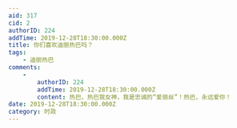 ```yaml
---
aid: 317
cid: 2
authorID: 224
addTime: 2019-12-28T18:30:00.000Z
title: 你们喜欢迪丽热巴吗？
tags:
    - 迪丽热巴
comments:
    -
        authorID: 224
        addTime: 2019-12-28T18:30:00.000Z
        content: 热巴，热巴我女神，我是忠诚的“爱丽丝”！热巴，永远爱你！
date: 2019-12-28T18:30:00.000Z
category: 时政
---
```




